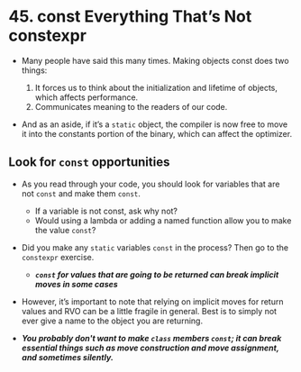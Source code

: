 # 45. const Everything That’s Not constexpr

- Many people have said this many times. Making objects const does two things:
	1. It forces us to think about the initialization and lifetime of objects, which affects performance.
	2. Communicates meaning to the readers of our code.

- And as an aside, if it’s a `static` object, the compiler is now free to move it into the constants portion of the binary, which can affect the optimizer.
## Look for `const` opportunities

- As you read through your code, you should look for variables that are not `const` and make them `const`.
	- If a variable is not const, ask why not?
	- Would using a lambda or adding a named function allow you to make the value `const`?

- Did you make any `static` variables `const` in the process? Then go to the `constexpr` exercise.
	- ***`const` for values that are going to be returned can break implicit moves in some cases***
- However, it’s important to note that relying on implicit moves for return values and RVO can be a little fragile in general. Best is to simply not ever give a name to the object you are returning.
- ***You probably don't want to make `class` members `const`; it can break essential things such as move construction and move assignment, and sometimes silently.***